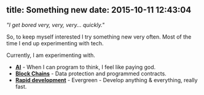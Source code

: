 title: Something new
date: 2015-10-11 12:43:04
---
*"I get bored very, very, very... quickly."*

So, to keep myself interested I try something new very often. Most of the time I end up experimenting with tech.

Currently, I am experimenting with.

* **[AI](/ai/)** - When I can program to think, I feel like paying god.
* **[Block Chains](/block-chain/)** - Data protection and programmed contracts.
* **[Rapid development](/rapid-development/)** - Evergreen - Develop anything & everything, really fast.